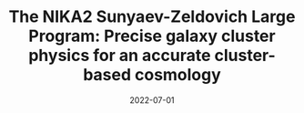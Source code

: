 ---
title: "The NIKA2 Sunyaev-Zeldovich Large Program: Precise galaxy cluster physics for an accurate cluster-based cosmology"
collection: "publications"
category: "co_procs"
permalink: /publications/2022EPJWC25700038P
link: https://ui.adsabs.harvard.edu/abs/2022EPJWC.25700038P/abstract
date: 2022-07-01
venue: "mm Universe @ NIKA2 - Observing the mm Universe with the NIKA2 Camera"
citation: "Katsioli, S., Adam, R., Ade, P., et al. (2022), mm Universe @ NIKA2 - Observing the mm Universe with the NIKA2 Camera, 257, 00023."
---